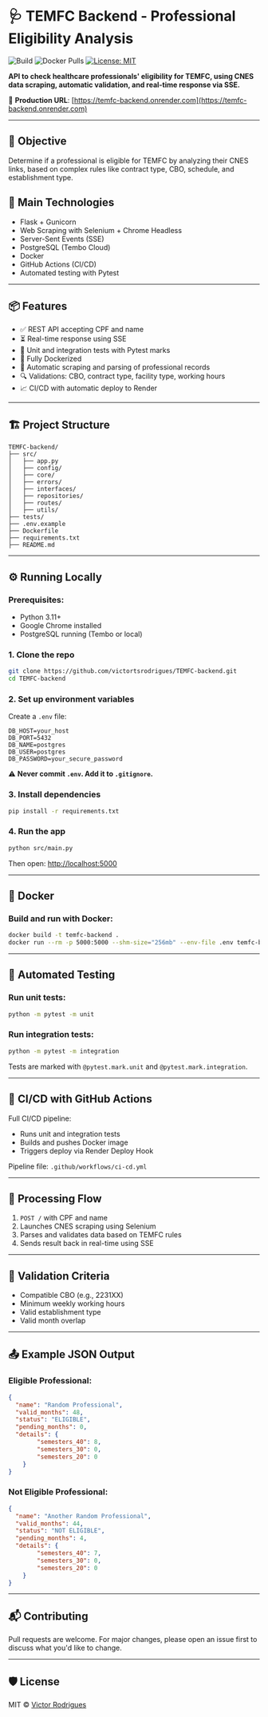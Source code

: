 # 🩺 TEMFC Backend - Professional Eligibility Analysis

![Build](https://img.shields.io/github/actions/workflow/status/victortsrodrigues/TEMFC-backend/ci-cd.yml?branch=main)
![Docker Pulls](https://img.shields.io/docker/pulls/victortsrodrigues/temfc-backend)
[![License: MIT](https://img.shields.io/badge/License-MIT-yellow.svg)](https://opensource.org/licenses/MIT)

**API to check healthcare professionals' eligibility for TEMFC, using CNES data scraping, automatic validation, and real-time response via SSE.**

🔗 **Production URL**: [https://temfc-backend.onrender.com](https://temfc-backend.onrender.com)

---

## 🧠 Objective
Determine if a professional is eligible for TEMFC by analyzing their CNES links, based on complex rules like contract type, CBO, schedule, and establishment type.

## 🚀 Main Technologies
- Flask + Gunicorn
- Web Scraping with Selenium + Chrome Headless
- Server-Sent Events (SSE)
- PostgreSQL (Tembo Cloud)
- Docker
- GitHub Actions (CI/CD)
- Automated testing with Pytest

---

## 📦 Features
- ✅ REST API accepting CPF and name
- ⏳ Real-time response using SSE
- 🧪 Unit and integration tests with Pytest marks
- 🐳 Fully Dockerized
- 📄 Automatic scraping and parsing of professional records
- 🔍 Validations: CBO, contract type, facility type, working hours
- 📈 CI/CD with automatic deploy to Render

---

## 🏗️ Project Structure
```
TEMFC-backend/
├── src/
│   ├── app.py
│   ├── config/
│   ├── core/
│   ├── errors/
│   ├── interfaces/
│   ├── repositories/
│   ├── routes/
│   ├── utils/
├── tests/
├── .env.example
├── Dockerfile
├── requirements.txt
├── README.md
```

---

## ⚙️ Running Locally

### Prerequisites:
- Python 3.11+
- Google Chrome installed
- PostgreSQL running (Tembo or local)

### 1. Clone the repo
```bash
git clone https://github.com/victortsrodrigues/TEMFC-backend.git
cd TEMFC-backend
```

### 2. Set up environment variables
Create a `.env` file:
```
DB_HOST=your_host
DB_PORT=5432
DB_NAME=postgres
DB_USER=postgres
DB_PASSWORD=your_secure_password
```
⚠️ **Never commit `.env`. Add it to `.gitignore`.**

### 3. Install dependencies
```bash
pip install -r requirements.txt
```

### 4. Run the app
```bash
python src/main.py
```
Then open: [http://localhost:5000](http://localhost:5000)

---

## 🐳 Docker

### Build and run with Docker:
```bash
docker build -t temfc-backend .
docker run --rm -p 5000:5000 --shm-size="256mb" --env-file .env temfc-backend
```

---

## 🧪 Automated Testing

### Run unit tests:
```bash
python -m pytest -m unit
```

### Run integration tests:
```bash
python -m pytest -m integration
```

Tests are marked with `@pytest.mark.unit` and `@pytest.mark.integration`.

---

## 🔁 CI/CD with GitHub Actions

Full CI/CD pipeline:
- Runs unit and integration tests
- Builds and pushes Docker image
- Triggers deploy via Render Deploy Hook

Pipeline file: `.github/workflows/ci-cd.yml`

---

## 🧩 Processing Flow

1. `POST /` with CPF and name
2. Launches CNES scraping using Selenium
3. Parses and validates data based on TEMFC rules
4. Sends result back in real-time using SSE

---

## 🧮 Validation Criteria
- Compatible CBO (e.g., 2231XX)
- Minimum weekly working hours
- Valid establishment type
- Valid month overlap

---

## 📤 Example JSON Output

### Eligible Professional:
```json
{
  "name": "Random Professional",
  "valid_months": 48,
  "status": "ELIGIBLE",
  "pending_months": 0,
  "details": {
        "semesters_40": 8,
        "semesters_30": 0,
        "semesters_20": 0
    }
}
```
### Not Eligible Professional:
```json
{
  "name": "Another Random Professional",
  "valid_months": 44,
  "status": "NOT ELIGIBLE",
  "pending_months": 4,
  "details": {
        "semesters_40": 7,
        "semesters_30": 0,
        "semesters_20": 0
    }
}
```

---

## 📬 Contributing
Pull requests are welcome. For major changes, please open an issue first to discuss what you'd like to change.

---

## 🛡️ License
MIT © [Victor Rodrigues](https://github.com/victortsrodrigues)


